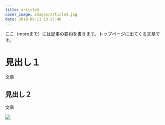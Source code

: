 ```yaml
---
title: article3
cover_image: images/article3.jpg
date: 2018-09-11 13:27:48
---
```



ここ（moreまで）には記事の要約を書きます。トップページに出てくる文章です。

<!-- more --> 

# 見出し１
文章

## 見出し２
文章

![](/myportfolio/images/article3.jpg)
